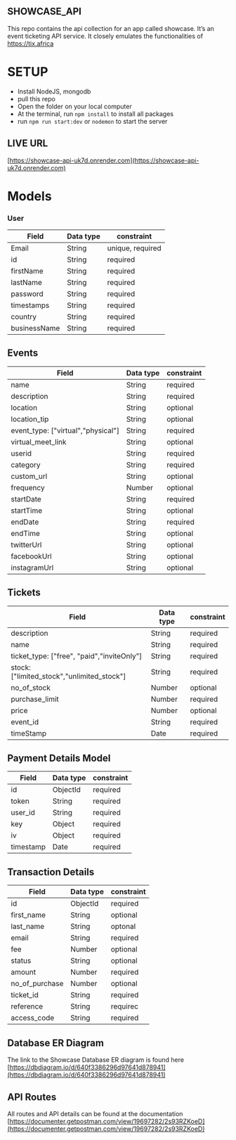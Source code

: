 ## SHOWCASE_API
This repo contains the api collection for an app called showcase. It’s an event ticketing API service. It closely emulates the functionalities of https://tix.africa

# SETUP 
* Install NodeJS, mongodb
* pull this repo
* Open the folder on your local computer
* At the terminal, run `npm install` to install all packages
* run `npm run start:dev` or `nodemon` to start the server

## LIVE URL
[https://showcase-api-uk7d.onrender.com](https://showcase-api-uk7d.onrender.com)

# Models
### User
| Field  | Data type | constraint
| ------------- | ------------- |------------- |
| Email  | String  | unique, required |
| id | String | required |
| firstName | String | required |
| lastName | String | required |
| password | String | required |
| timestamps | String | required |
| country | String | required |
| businessName | String | required |

## Events
| Field  | Data type | constraint
| ------------- | ------------- |------------- |
| name	| String| required |
| description | String|	required |
| location | String |	optional |
| location_tip |String |	optional |
| event_type: ["virtual","physical"] | String |	required |
| virtual_meet_link | String | optional |
| userid | String | required |
| category	| String | required |
| custom_url	| String | optional |
| frequency	| Number | optional | 
| startDate | String | required |
| startTime	| String | optional |
| endDate	| String | required |
| endTime | String | optional |
| twitterUrl | String |	optional |
| facebookUrl	| String | optional |
| instagramUrl	| String | optional |

## Tickets
| Field  | Data type | constraint
| ------------- | ------------- |------------- |
| description | String| required |
| name | String| required |
| ticket_type: ["free", "paid","inviteOnly"] | String | required |
| stock: ["limited_stock","unlimited_stock"] | String| required |
| no_of_stock | Number | optional |
| purchase_limit | Number | required |
| price | Number | optional |
| event_id | String | required |
|timeStamp | Date | required |

## Payment Details Model
| Field  | Data type | constraint
| ------------- | ------------- |------------- |
| id | ObjectId | required |
| token | String | required |
| user_id | String | required |
| key | Object | required |
| iv | Object | required |
| timestamp | Date | required |

## Transaction Details
| Field  | Data type | constraint
| ------------- | ------------- |------------- |
| id | ObjectId | required |
| first_name | String | optional |
|  last_name | String | optonal |
| email | String | required |
|  fee | Number | optional |
| status | String | optional |
| amount | Number | required |
| no_of_purchase | Number | optional |
| ticket_id | String | required |
| reference | String | requirec |
| access_code | String | required |

## Database ER Diagram
The link to the Showcase Database ER diagram is found here [https://dbdiagram.io/d/640f3386296d97641d878941](https://dbdiagram.io/d/640f3386296d97641d878941)

## API Routes
All routes and API details can be found at the documentation [https://documenter.getpostman.com/view/19697282/2s93RZKoeD](https://documenter.getpostman.com/view/19697282/2s93RZKoeD)
